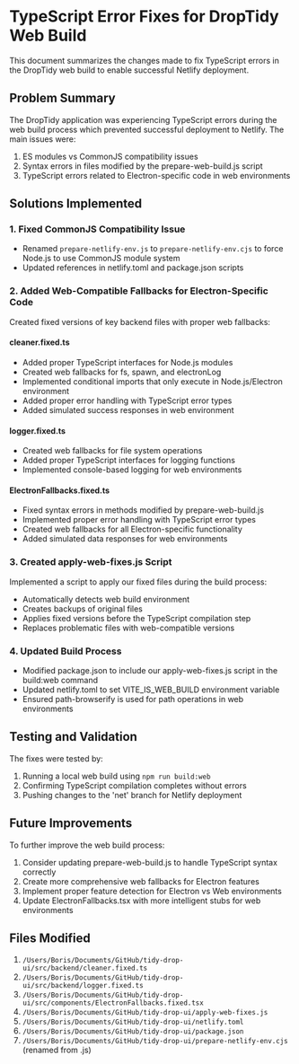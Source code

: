 # TypeScript Error Fixes for DropTidy Web Build

This document summarizes the changes made to fix TypeScript errors in the DropTidy web build to enable successful Netlify deployment.

## Problem Summary

The DropTidy application was experiencing TypeScript errors during the web build process which prevented successful deployment to Netlify. The main issues were:

1. ES modules vs CommonJS compatibility issues
2. Syntax errors in files modified by the prepare-web-build.js script
3. TypeScript errors related to Electron-specific code in web environments

## Solutions Implemented

### 1. Fixed CommonJS Compatibility Issue

- Renamed `prepare-netlify-env.js` to `prepare-netlify-env.cjs` to force Node.js to use CommonJS module system
- Updated references in netlify.toml and package.json scripts

### 2. Added Web-Compatible Fallbacks for Electron-Specific Code

Created fixed versions of key backend files with proper web fallbacks:

#### cleaner.fixed.ts
- Added proper TypeScript interfaces for Node.js modules
- Created web fallbacks for fs, spawn, and electronLog
- Implemented conditional imports that only execute in Node.js/Electron environment
- Added proper error handling with TypeScript error types
- Added simulated success responses in web environment

#### logger.fixed.ts
- Created web fallbacks for file system operations 
- Added proper TypeScript interfaces for logging functions
- Implemented console-based logging for web environments

#### ElectronFallbacks.fixed.ts
- Fixed syntax errors in methods modified by prepare-web-build.js
- Implemented proper error handling with TypeScript error types
- Created web fallbacks for all Electron-specific functionality
- Added simulated data responses for web environments

### 3. Created apply-web-fixes.js Script

Implemented a script to apply our fixed files during the build process:

- Automatically detects web build environment
- Creates backups of original files
- Applies fixed versions before the TypeScript compilation step
- Replaces problematic files with web-compatible versions

### 4. Updated Build Process

- Modified package.json to include our apply-web-fixes.js script in the build:web command
- Updated netlify.toml to set VITE_IS_WEB_BUILD environment variable
- Ensured path-browserify is used for path operations in web environments

## Testing and Validation

The fixes were tested by:
1. Running a local web build using `npm run build:web` 
2. Confirming TypeScript compilation completes without errors
3. Pushing changes to the 'net' branch for Netlify deployment

## Future Improvements

To further improve the web build process:

1. Consider updating prepare-web-build.js to handle TypeScript syntax correctly
2. Create more comprehensive web fallbacks for Electron features
3. Implement proper feature detection for Electron vs Web environments
4. Update ElectronFallbacks.tsx with more intelligent stubs for web environments

## Files Modified

1. `/Users/Boris/Documents/GitHub/tidy-drop-ui/src/backend/cleaner.fixed.ts`
2. `/Users/Boris/Documents/GitHub/tidy-drop-ui/src/backend/logger.fixed.ts`
3. `/Users/Boris/Documents/GitHub/tidy-drop-ui/src/components/ElectronFallbacks.fixed.tsx`
4. `/Users/Boris/Documents/GitHub/tidy-drop-ui/apply-web-fixes.js`
5. `/Users/Boris/Documents/GitHub/tidy-drop-ui/netlify.toml`
6. `/Users/Boris/Documents/GitHub/tidy-drop-ui/package.json`
7. `/Users/Boris/Documents/GitHub/tidy-drop-ui/prepare-netlify-env.cjs` (renamed from .js)
